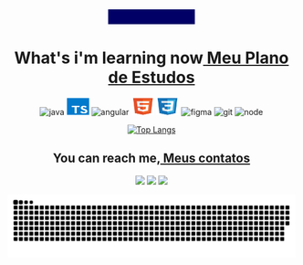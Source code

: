 <div align="center">
 <a href="https://github.com/livehass" target="[_blank]()"><img width="30%" src="https://raw.githubusercontent.com/livehass/files/master/livehass.gif" alt="Hello World gif" /></a>
</div>
<div align="center">
 <h1>What's i'm learning now<a href="https://github.com/livehass/Guia-estudos-front-end"> Meu Plano de Estudos<a/></h1>
 <img alt="java" height="30" width="40" src="https://cdn.jsdelivr.net/gh/devicons/devicon/icons/java/java-original-wordmark.svg">
 <img alt="ts" height="30" width="40" src="https://raw.githubusercontent.com/devicons/devicon/master/icons/typescript/typescript-plain.svg">
 <img alt="angular" height="30" width="40" src="https://cdn.jsdelivr.net/gh/devicons/devicon/icons/angularjs/angularjs-original.svg"></code>
 <img alt="html" height="30" width="40" src="https://raw.githubusercontent.com/devicons/devicon/master/icons/html5/html5-original.svg">
 <img alt="CSS" height="30" width="40" src="https://raw.githubusercontent.com/devicons/devicon/master/icons/css3/css3-original.svg">
 <img alt="figma" height="30" width="40" src="https://cdn.jsdelivr.net/gh/devicons/devicon/icons/figma/figma-original.svg">
 <img alt="git" height="30" width="40" src="https://cdn.jsdelivr.net/gh/devicons/devicon/icons/git/git-original.svg">
 <img alt="node" height="30" width="40" src="https://cdn.jsdelivr.net/gh/devicons/devicon/icons/nodejs/nodejs-plain.svg">
</div> 
<div align="center"> 
 
  [![Top Langs](https://github-readme-stats.vercel.app/api/top-langs/?username=livehass&layout=donut&theme=transparent)]()
 
</div> 
<div align="center"> 
 <h2>You can reach me,<a href="mailto:Silva.felipe12@hotmail.com"> Meus contatos<a/> </h2>
 <a href="https://www.linkedin.com/in/jorge-felipe-silva-26b29b11a/" target="_blank"><img src="https://img.shields.io/badge/-LinkedIn-%230077B5?style=for-the-badge&logo=linkedin&logoColor=black" target="_blank"></a> 
 <a href="mailto:Silva.felipe12@hotmail.com"><img src="https://img.shields.io/badge/Microsoft_Outlook-0078D4?style=for-the-badge&logo=microsoft-outlook&logoColor=black" target="_blank"></a>
 <a href="https://www.instagram.com/felipe.siper/" target="_blank"><img src="https://img.shields.io/badge/-Instagram-%23E4405F?style=for-the-badge&logo=instagram&logoColor=black" target="_blank"></a>
</div>
<div align="center">

   ![snake svg](https://github.com/livehass/livehass/blob/output/github-contribution-grid-snake-dark.svg) 
 
</div>









